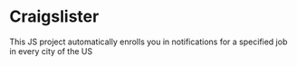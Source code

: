 # Craigslister
This JS project automatically enrolls you in notifications for a specified job in every city of the US


